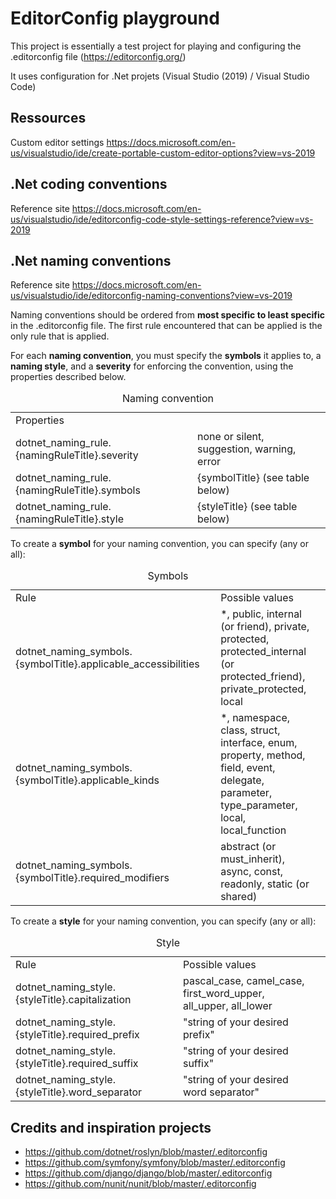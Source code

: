 # EditorConfig playground

This project is essentially a test project for playing and configuring the .editorconfig file (https://editorconfig.org/)


It uses configuration for .Net projets (Visual Studio (2019) / Visual Studio Code)


## Ressources

Custom editor settings
https://docs.microsoft.com/en-us/visualstudio/ide/create-portable-custom-editor-options?view=vs-2019


## .Net coding conventions

Reference site
https://docs.microsoft.com/en-us/visualstudio/ide/editorconfig-code-style-settings-reference?view=vs-2019



## .Net naming conventions

Reference site
https://docs.microsoft.com/en-us/visualstudio/ide/editorconfig-naming-conventions?view=vs-2019


Naming conventions should be ordered from **most specific to least specific** in the .editorconfig file. The first rule encountered that can be applied is the only rule that is applied.

For each **naming convention**, you must specify the **symbols** it applies to, a **naming style**, and a **severity** for enforcing the convention, using the properties described below.

<table>
    <caption>Naming convention</caption>
    <tr>
        <td>Properties<td>
        <td>&nbsp;<td>
    </tr>
    <tr>
        <td>dotnet_naming_rule.{namingRuleTitle}.severity<td>
        <td>none or silent, suggestion, warning, error<td>
    </tr>
    <tr>
        <td>dotnet_naming_rule.{namingRuleTitle}.symbols<td>
        <td>{symbolTitle} (see table below)<td>
    </tr>
    <tr>
        <td>dotnet_naming_rule.{namingRuleTitle}.style <td>
        <td>{styleTitle} (see table below)<td>
    </tr>
</table>


To create a **symbol** for your naming convention, you can specify (any or all):
<table>
    <caption>Symbols</caption>
    <tr>
        <td>Rule<td>
        <td>Possible values<td>
    </tr>
    <tr>
        <td>dotnet_naming_symbols.{symbolTitle}.applicable_accessibilities<td>
        <td>*, public, internal (or friend), private, protected, protected_internal (or protected_friend), private_protected, local<td>
    </tr>
    <tr>
        <td>dotnet_naming_symbols.{symbolTitle}.applicable_kinds<td>
        <td>*, namespace, class, struct, interface, enum, property, method, field, event, delegate, parameter, type_parameter, local, local_function<td>
    </tr>
    <tr>
        <td>dotnet_naming_symbols.{symbolTitle}.required_modifiers<td>
        <td>abstract (or must_inherit), async, const, readonly, static (or shared)<td>
    </tr>
</table>

To create a **style** for your naming convention, you can specify (any or all):
<table>
    <caption>Style</caption>
    <tr>
        <td>Rule<td>
        <td>Possible values<td>
    </tr>
    <tr>
        <td>dotnet_naming_style.{styleTitle}.capitalization<td>
        <td>pascal_case, camel_case, first_word_upper, all_upper, all_lower<td>
    </tr>
    <tr>
        <td>dotnet_naming_style.{styleTitle}.required_prefix<td>
        <td>"string of your desired prefix"<td>
    </tr>
    <tr>
        <td>dotnet_naming_style.{styleTitle}.required_suffix<td>
        <td>"string of your desired suffix"<td>
    </tr>
    <tr>
        <td>dotnet_naming_style.{styleTitle}.word_separator<td>
        <td>"string of your desired word separator"<td>
    </tr>
</table>


## Credits and inspiration projects

- https://github.com/dotnet/roslyn/blob/master/.editorconfig
- https://github.com/symfony/symfony/blob/master/.editorconfig
- https://github.com/django/django/blob/master/.editorconfig
- https://github.com/nunit/nunit/blob/master/.editorconfig



